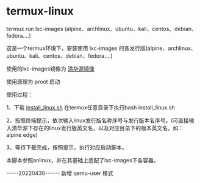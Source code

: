 # termux-linux
termux run lxc-images (alpine、archlinux、ubuntu、kali、centos、debian、fedora....)

这是一个termux环境下，安装使用 lxc-images 的各发行版(alpine、archlinux、ubuntu、kali、centos、debian、fedora....)

使用的lxc-images镜像为 [清华源镜像](https://mirrors.tuna.tsinghua.edu.cn/lxc-images/images/) 

使用原理为 proot 启动

使用过程：

1、下载 [install_linux.sh](https://github.com/xiliuya/termux-linux/releases/download/untagged-d42e22a770f3c95aac45/install_linux.sh) 在termux任意目录下执行bash install_linux.sh

2、按照终端提示，依次输入linux发行版名称序号与发行版本名序号。(可直接输入清华源下存在的linux发行版英文名，以及对应目录下的版本英文名。如：alpine edge)

3、等待下载完成，按照提示，执行对应启动脚本。

本脚本参照anlinux，并在其基础上适配了lxc-images下各容器。

-----20220430------
新增 qemu-user 模式
